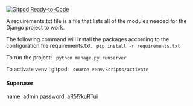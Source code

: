 [![Gitpod Ready-to-Code](https://img.shields.io/badge/Gitpod-Ready--to--Code-blue?logo=gitpod)](https://gitpod.io/#https://gitlab.stud.idi.ntnu.no/tdt4140/landsby-4/gruppe-61/sellpoint)

A requirements.txt file is a file that lists all of the modules needed for the Django project to work.

The following command will install the packages according to the configuration file requirements.txt.
 ` pip install -r requirements.txt`

To run the project:
 ` python manage.py runserver`

To activate venv i gitpod: ` source venv/Scripts/activate`

#### Superuser
name: admin
password: aR5!?kuRTui


